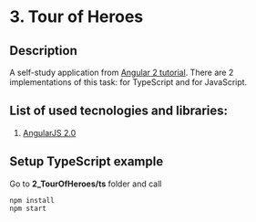 # 3. Tour of Heroes

## Description
A self-study application from [Angular 2 tutorial](https://angular.io/docs/ts/latest/tutorial/). There are 2 implementations of this task: for TypeScript and for JavaScript.

## List of used tecnologies and libraries:
1. [AngularJS 2.0](https://angularjs.org/) 

## Setup TypeScript example

Go to **2_TourOfHeroes/ts** folder and call

```
npm install
npm start
```

